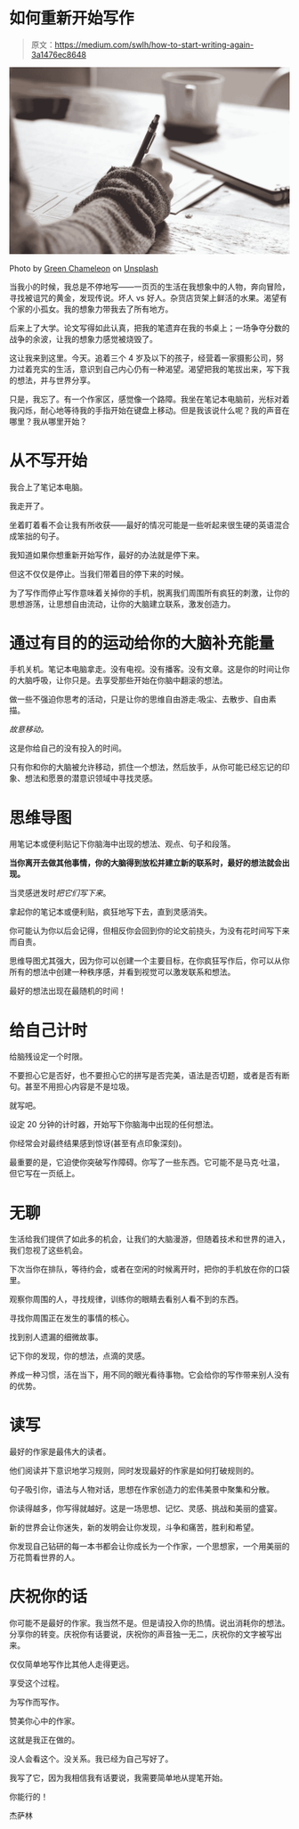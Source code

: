 # 如何重新开始写作

> 原文：<https://medium.com/swlh/how-to-start-writing-again-3a1476ec8648>

![](img/3354c2547f69de7d2befcea1a9ec9fda.png)

Photo by [Green Chameleon](https://unsplash.com/@craftedbygc?utm_source=unsplash&utm_medium=referral&utm_content=creditCopyText) on [Unsplash](https://unsplash.com/search/photos/writing?utm_source=unsplash&utm_medium=referral&utm_content=creditCopyText)

当我小的时候，我总是不停地写——一页页的生活在我想象中的人物，奔向冒险，寻找被诅咒的黄金，发现传说。坏人 vs 好人。杂货店货架上鲜活的水果。渴望有个家的小孤女。我的想象力带我去了所有地方。

后来上了大学。论文写得如此认真，把我的笔遗弃在我的书桌上；一场争夺分数的战争的余波，让我的想象力感觉被烧毁了。

这让我来到这里。今天。追着三个 4 岁及以下的孩子，经营着一家摄影公司，努力过着充实的生活，意识到自己内心仍有一种渴望。渴望把我的笔拔出来，写下我的想法，并与世界分享。

只是，我忘了。有一个作家区，感觉像一个路障。我坐在笔记本电脑前，光标对着我闪烁，耐心地等待我的手指开始在键盘上移动。但是我该说什么呢？我的声音在哪里？我从哪里开始？

# 从不写开始

我合上了笔记本电脑。

我走开了。

坐着盯着看不会让我有所收获——最好的情况可能是一些听起来很生硬的英语混合成笨拙的句子。

我知道如果你想重新开始写作，最好的办法就是停下来。

但这不仅仅是停止。当我们带着目的停下来的时候。

为了写作而停止写作意味着关掉你的手机，脱离我们周围所有疯狂的刺激，让你的思想游荡，让思想自由流动，让你的大脑建立联系，激发创造力。

# 通过有目的的运动给你的大脑补充能量

手机关机。笔记本电脑拿走。没有电视。没有播客。没有文章。这是你的时间让你的大脑呼吸，让你只是。去享受那些开始在你脑中翻滚的想法。

做一些不强迫你思考的活动，只是让你的思维自由游走:吸尘、去散步、自由素描。

*故意移动。*

这是你给自己的没有投入的时间。

只有你和你的大脑被允许移动，抓住一个想法，然后放手，从你可能已经忘记的印象、想法和愿景的潜意识领域中寻找灵感。

# 思维导图

用笔记本或便利贴记下你脑海中出现的想法、观点、句子和段落。

**当你离开去做其他事情，你的大脑得到放松并建立新的联系时，最好的想法就会出现。**

当灵感迸发时*把它们写下来*。

拿起你的笔记本或便利贴，疯狂地写下去，直到灵感消失。

你可能认为你以后会记得，但相反你会回到你的论文前挠头，为没有花时间写下来而自责。

思维导图尤其强大，因为你可以创建一个主要目标，在你疯狂写作后，你可以从你所有的想法中创建一种秩序感，并看到视觉可以激发联系和想法。

最好的想法出现在最随机的时间！

# 给自己计时

给脑残设定一个时限。

不要担心它是否好，也不要担心它的拼写是否完美，语法是否切题，或者是否有断句。甚至不用担心内容是不是垃圾。

就写吧。

设定 20 分钟的计时器，开始写下你脑海中出现的任何想法。

你经常会对最终结果感到惊讶(甚至有点印象深刻)。

最重要的是，它迫使你突破写作障碍。你写了一些东西。它可能不是马克·吐温，但它写在一页纸上。

# 无聊

生活给我们提供了如此多的机会，让我们的大脑漫游，但随着技术和世界的进入，我们忽视了这些机会。

下次当你在排队，等待约会，或者在空闲的时候离开时，把你的手机放在你的口袋里。

观察你周围的人，寻找规律，训练你的眼睛去看别人看不到的东西。

寻找你周围正在发生的事情的核心。

找到别人遗漏的细微故事。

记下你的发现，你的想法，点滴的灵感。

养成一种习惯，活在当下，用不同的眼光看待事物。它会给你的写作带来别人没有的优势。

# 读写

最好的作家是最伟大的读者。

他们阅读并下意识地学习规则，同时发现最好的作家是如何打破规则的。

句子吸引你，语法与人物对话，思想在作家创造力的宏伟美景中聚集和分散。

你读得越多，你写得就越好。这是一场思想、记忆、灵感、挑战和美丽的盛宴。

新的世界会让你迷失，新的发明会让你发现，斗争和痛苦，胜利和希望。

你发现自己钻研的每一本书都会让你成长为一个作家，一个思想家，一个用美丽的万花筒看世界的人。

# 庆祝你的话

你可能不是最好的作家。我当然不是。但是请投入你的热情。说出消耗你的想法。分享你的转变。庆祝你有话要说，庆祝你的声音独一无二，庆祝你的文字被写出来。

仅仅简单地写作比其他人走得更远。

享受这个过程。

为写作而写作。

赞美你心中的作家。

这就是我正在做的。

没人会看这个。没关系。我已经为自己写好了。

我写了它，因为我相信我有话要说，我需要简单地从提笔开始。

你能行的！

杰萨林